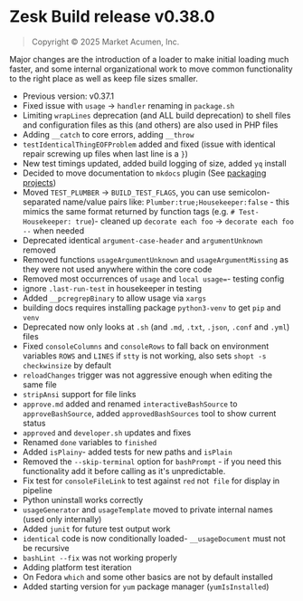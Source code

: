 # Zesk Build release v0.38.0

> Copyright &copy; 2025 Market Acumen, Inc.

Major changes are the introduction of a loader to make initial loading much faster, and some internal organizational
work to move common functionality to the right place as well as keep file sizes smaller.

- Previous version: v0.37.1
- Fixed issue with `usage` -> `handler` renaming in `package.sh`
- Limiting `wrapLines` deprecation (and ALL build deprecation) to shell files and configuration files as this (and
  others) are also used in PHP files
- Adding `__catch` to core errors, adding `__throw`
- `testIdenticalThingEOFProblem` added and fixed (issue with identical repair screwing up files when last line is a `}`)
- New test timings updated, added build logging of size, added `yq` install
- Decided to move documentation to `mkdocs`
  plugin (See [packaging projects](https://packaging.python.org/en/latest/tutorials/packaging-projects/))
- Moved `TEST_PLUMBER` -> `BUILD_TEST_FLAGS`, you can use semicolon-separated name/value pairs like:
  `Plumber:true;Housekeeper:false` - this mimics the same format returned by function tags (e.g.
  `# Test-Housekeeper: true`)- cleaned up `decorate each foo` -> `decorate each foo --` when needed
- Deprecated identical `argument-case-header` and `argumentUnknown` removed
- Removed functions `usageArgumentUnknown` and `usageArgumentMissing` as they were not used anywhere within the core
  code
- Removed most occurrences of `usage` and `local usage=`- testing config
- ignore `.last-run-test` in housekeeper in testing
- Added `__pcregrepBinary` to allow usage via `xargs`
- building docs requires installing package `python3-venv` to get `pip` and `venv`
- Deprecated now only looks at `.sh` (and `.md`, `.txt`, `.json`, `.conf` and `.yml`) files
- Fixed `consoleColumns` and `consoleRows` to fall back on environment variables `ROWS` and `LINES` if `stty` is not
  working, also sets `shopt -s checkwinsize` by default
- `reloadChanges` trigger was not aggressive enough when editing the same file
- `stripAnsi` support for file links
- `approve.md` added and renamed `interactiveBashSource` to `approveBashSource`, added `approvedBashSources` tool to
  show current status
- `approved` and `developer.sh` updates and fixes
- Renamed `done` variables to `finished`
- Added `isPlainy`- added tests for new paths and `isPlain`
- Removed the `--skip-terminal` option for `bashPrompt` - if you need this functionality add it before calling as it's
  unpredictable.
- Fix test for `consoleFileLink` to test against `red` not` file` for display in pipeline
- Python uninstall works correctly
- `usageGenerator` and `usageTemplate` moved to private internal names (used only internally)
- Added `junit` for future test output work
- `identical` code is now conditionally loaded- `__usageDocument` must not be recursive
- `bashLint --fix` was not working properly
- Adding platform test iteration
- On Fedora `which` and some other basics are not by default installed
- Added starting version for `yum` package manager (`yumIsInstalled`)

